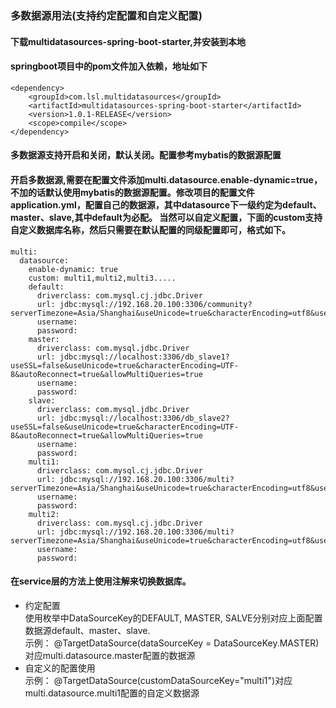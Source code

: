### 多数据源用法(支持约定配置和自定义配置)
#### 下载multidatasources-spring-boot-starter,并安装到本地
#### springboot项目中的pom文件加入依赖，地址如下
  ```
  <dependency>
      <groupId>com.lsl.multidatasources</groupId>
      <artifactId>multidatasources-spring-boot-starter</artifactId>
      <version>1.0.1-RELEASE</version>
      <scope>compile</scope>
  </dependency>
  ```
#### 多数据源支持开启和关闭，默认关闭。配置参考mybatis的数据源配置
#### 开启多数据源,需要在配置文件添加multi.datasource.enable-dynamic=true，不加的话默认使用mybatis的数据源配置。修改项目的配置文件application.yml，配置自己的数据源，其中datasource下一级约定为default、master、slave,其中default为必配。 当然可以自定义配置，下面的custom支持自定义数据库名称，然后只需要在默认配置的同级配置即可，格式如下。
  ```
  multi: 
    datasource:
      enable-dynamic: true
      custom: multi1,multi2,multi3.....
      default:
        driverclass: com.mysql.cj.jdbc.Driver
        url: jdbc:mysql://192.168.20.100:3306/community?serverTimezone=Asia/Shanghai&useUnicode=true&characterEncoding=utf8&useSSL=false&allowPublicKeyRetrieval=true
        username: 
        password: 
      master:
        driverclass: com.mysql.jdbc.Driver
        url: jdbc:mysql://localhost:3306/db_slave1?useSSL=false&useUnicode=true&characterEncoding=UTF-8&autoReconnect=true&allowMultiQueries=true
        username: 
        password: 
      slave:
        driverclass: com.mysql.jdbc.Driver
        url: jdbc:mysql://localhost:3306/db_slave2?useSSL=false&useUnicode=true&characterEncoding=UTF-8&autoReconnect=true&allowMultiQueries=true
        username: 
        password: 
      multi1: 
        driverclass: com.mysql.cj.jdbc.Driver
        url: jdbc:mysql://192.168.20.100:3306/multi?serverTimezone=Asia/Shanghai&useUnicode=true&characterEncoding=utf8&useSSL=false&allowPublicKeyRetrieval=true
        username: 
        password: 
      multi2: 
        driverclass: com.mysql.cj.jdbc.Driver
        url: jdbc:mysql://192.168.20.100:3306/multi?serverTimezone=Asia/Shanghai&useUnicode=true&characterEncoding=utf8&useSSL=false&allowPublicKeyRetrieval=true
        username: 
        password: 
  ```
#### 在service层的方法上使用注解来切换数据库。
   + 约定配置   
     使用枚举中DataSourceKey的DEFAULT, MASTER, SALVE分别对应上面配置数据源default、master、slave.   
     示例： @TargetDataSource(dataSourceKey = DataSourceKey.MASTER)对应multi.datasource.master配置的数据源
   + 自定义的配置使用   
     示例： @TargetDataSource(customDataSourceKey="multi1")对应multi.datasource.multi1配置的自定义数据源
